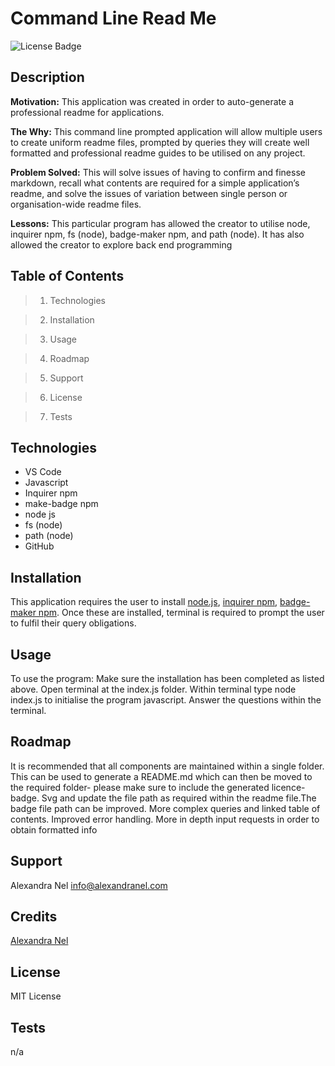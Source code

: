 
# Command Line Read Me
![License Badge](C:\Users\Alexa\desktop\CommandLineReadMe\license-badge.svg)
        
## Description

**Motivation:** This application was created in order to auto-generate a professional readme for applications. 

**The Why:** This command line prompted application will allow multiple users to create uniform readme files, prompted by queries they will create well formatted and professional readme guides to be utilised on any project. 

**Problem Solved:** This will solve issues of having to confirm and finesse markdown, recall what contents are required for a simple application’s readme, and solve the issues of variation between single person or organisation-wide readme files. 

**Lessons:** This particular program has allowed the creator to utilise node, inquirer npm, fs (node), badge-maker npm, and path (node). It has also allowed the creator to explore back end programming 


## Table of Contents

> 1. Technologies 

> 2. Installation 

> 3. Usage 

> 4. Roadmap 

> 5. Support 

> 6. License 

> 7. Tests 

## Technologies

- VS Code
- Javascript
- Inquirer npm
- make-badge npm
- node js
- fs (node)
- path (node)
- GitHub

## Installation

This application requires the user to install [node.js](https://nodejs.org/), [inquirer npm](https://www.npmjs.com/package/inquirer), [badge-maker npm](https://www.npmjs.com/package/badge-maker). Once these are installed, terminal is required to prompt the user to fulfil their query obligations.

## Usage

To use the program: Make sure the installation has been completed as listed above. Open terminal at the index.js folder. Within terminal type node index.js to initialise the program javascript. Answer the questions within the terminal.

## Roadmap

It is recommended that all components are maintained within a single folder. This can be used to generate a README.md which can then be moved to the required folder- please make sure to include the generated licence-badge. Svg and update the file path as required within the readme file.The badge file path can be improved. More complex queries and linked table of contents. Improved error handling. More in depth input requests in order to obtain formatted info

## Support

Alexandra Nel info@alexandranel.com

## Credits

[Alexandra Nel](https://github.com/AlexandraNel)

## License
        
MIT License

## Tests
n/a

